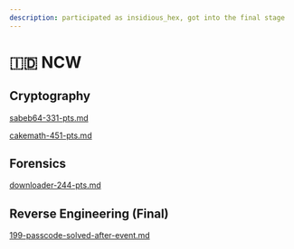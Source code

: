 ```yaml
---
description: participated as insidious_hex, got into the final stage
---
```


# 🇮🇩 NCW

## Cryptography

[sabeb64-331-pts.md](sabeb64-331-pts.md "mention")

[cakemath-451-pts.md](cakemath-451-pts.md "mention")

## Forensics

[downloader-244-pts.md](downloader-244-pts.md "mention")

## Reverse Engineering (Final)

[199-passcode-solved-after-event.md](199-passcode-solved-after-event.md "mention")
